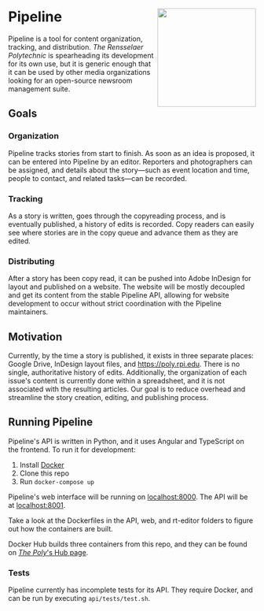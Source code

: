 # Pipeline [<img align="right" width="200px" src="https://cloud.githubusercontent.com/assets/335234/18211402/6fb5bdd6-710b-11e6-93dc-f47559d8ba19.png">](https://poly.rpi.edu)

Pipeline is a tool for content organization, tracking, and distribution. _The Rensselaer Polytechnic_ is spearheading its development for its own use, but it is generic enough that it can be used by other media organizations looking for an open-source newsroom management suite.

## Goals

### Organization

Pipeline tracks stories from start to finish. As soon as an idea is proposed, it can be entered into Pipeline by an editor. Reporters and photographers can be assigned, and details about the story—such as event location and time, people to contact, and related tasks—can be recorded.

### Tracking

As a story is written, goes through the copyreading process, and is eventually published, a history of edits is recorded. Copy readers can easily see where stories are in the copy queue and advance them as they are edited.

### Distributing

After a story has been copy read, it can be pushed into Adobe InDesign for layout and published on a website. The website will be mostly decoupled and get its content from the stable Pipeline API, allowing for website development to occur without strict coordination with the Pipeline maintainers.

## Motivation

Currently, by the time a story is published, it exists in three separate places: Google Drive, InDesign layout files, and https://poly.rpi.edu. There is no single, authoritative history of edits. Additionally, the organization of each issue's content is currently done within a spreadsheet, and it is not associated with the resulting articles. Our goal is to reduce overhead and streamline the story creation, editing, and publishing process.

## Running Pipeline

Pipeline's API is written in Python, and it uses Angular and TypeScript on the
frontend. To run it for development:

1. Install [Docker](https://www.docker.com/products/overview)
2. Clone this repo
3. Run `docker-compose up`

Pipeline's web interface will be running on
[localhost:8000](http://localhost:8000). The API will be at
[localhost:8001](http://localhost:8001).

Take a look at the Dockerfiles in the API, web, and rt-editor folders to figure
out how the containers are built.

Docker Hub builds three containers from this repo, and they can be found on
[_The Poly_'s Hub page](https://hub.docker.com/u/thepoly/).

### Tests

Pipeline currently has incomplete tests for its API. They require Docker, and
can be run by executing `api/tests/test.sh`.
